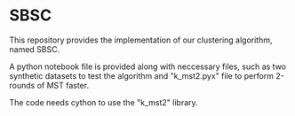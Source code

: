 # SBSC
This repository provides the implementation of our clustering algorithm, named SBSC.

A python notebook file is provided along with neccessary files, such as two synthetic datasets to test the algorithm and "k_mst2.pyx" file to perform 2-rounds of MST faster.

The code needs cython to use the "k_mst2" library.
